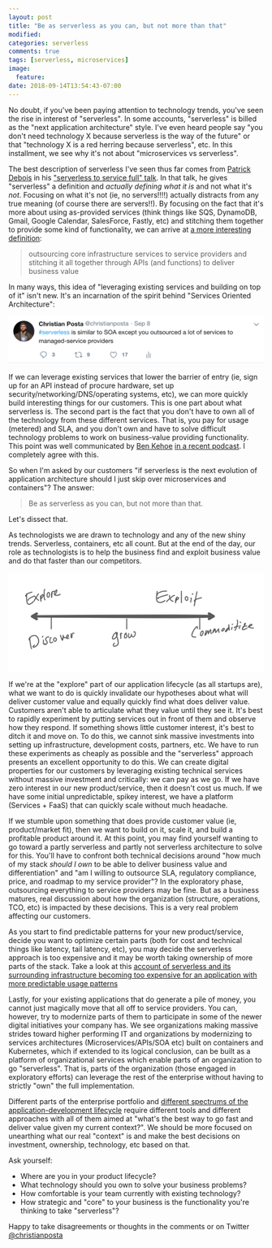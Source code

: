 ```yaml
---
layout: post
title: "Be as serverless as you can, but not more than that"
modified:
categories: serverless
comments: true
tags: [serverless, microservices]
image:
  feature:
date: 2018-09-14T13:54:43-07:00
---
```


No doubt, if you've been paying attention to technology trends, you've seen the rise in interest of "serverless". In some accounts, "serverless" is billed as the "next application architecture" style. I've even heard people say "you don't need technology X because serverless is the way of the future" or that "technology X is a red herring because serverless", etc. In this installment, we see why it's not about "microservices vs serverless". 

The best description of serverless I've seen thus far comes from [Patrick Debois](https://twitter.com/patrickdebois) in his ["serverless to service full" talk](https://www.slideshare.net/jedi4ever/from-serverless-to-service-full-how-the-role-of-devops-is-evolving). In that talk, he gives "serverless" a definition and _actually defining what it is_ and not what it's *not*. Focusing on what it's not (ie, no servers!!!!) actually distracts from any true meaning (of course there are servers!!). By focusing on the fact that it's more about using as-provided services (think things like SQS, DynamoDB, Gmail, Google Calendar, SalesForce, Fastly, etc) and stitching them together to provide some kind of functionality, we can arrive at [a more interesting definition](https://www.slideshare.net/ceposta/intro-to-knative-115084435):

> outsourcing core infrastructure services to service providers and stitching it all together through APIs (and functions) to deliver business value

In many ways, this idea of "leveraging existing services and building on top of it" isn't new. It's an incarnation of the spirit behind "Services Oriented Architecture":

![](/images/first-serverless/soa-twitter.png)

If we can leverage existing services that lower the barrier of entry (ie, sign up for an API instead of procure hardware, set up security/networking/DNS/operating systems, etc), we can more quickly build interesting things for our customers. This is one part about what serverless is. The second part is the fact that you don't have to own all of the technology from these different services. That is, you pay for usage (metered) and SLA, and you don't own and have to solve difficult technology problems to work on business-value providing functionality. This point was well communicated by [Ben Kehoe](https://twitter.com/ben11kehoe) [in a recent podcast](http://devopscafe.libsyn.com/devops-cafe-ep-79-guests-joseph-jacks-and-ben-kehoe). I completely agree with this. 

So when I'm asked by our customers "if serverless is the next evolution of application architecture should I just skip over microservices and containers"?  The answer:

> Be as serverless as you can, but not more than that.

Let's dissect that.

As technologists we are drawn to technology and any of the new shiny trends. Serverless, containers, etc all count. But at the end of the day, our role as technologists is to help the business find and exploit business value and do that faster than our competitors. 

![](/images/first-serverless/explore-spectrum.png)

If we're at the "explore" part of our application lifecycle (as all startups are), what we want to do is quickly invalidate our hypotheses about what will deliver customer value and equally quickly find what does deliver value. Customers aren't able to articulate what they value until they see it. It's best to rapidly experiment by putting services out in front of them and observe how they respond. If something shows little customer interest, it's best to ditch it and move on. To do this, we cannot sink massive investments into setting up infrastructure, development costs, partners, etc. We have to run these experiments as cheaply as possible and the "serverless" approach presents an excellent opportunity to do this. We can create digital properties for our customers by leveraging existing technical services without massive investment and critically: we can pay as we go. If we have zero interest in our new product/service, then it doesn't cost us much. If we have some initial unpredictable, spikey interest, we have a platform (Services + FaaS) that can quickly scale without much headache. 

If we stumble upon something that does provide customer value (ie, product/market fit), then we want to build on it, scale it, and build a profitable product around it. At this point, you may find yourself wanting to go toward a partly serverless and partly not serverless architecture to solve for this. You'll have to confront both technical decisions around "how much of my stack *should I own* to be able to deliver business value and differentiation" and "am I willing to outsource SLA, regulatory compliance, price, and roadmap to my service provider"? In the exploratory phase, outsourcing everything to service providers may be fine. But as a business matures, real discussion about how the organization (structure, operations, TCO, etc) is impacted by these decisions. This is a very real problem affecting our customers.

As you start to find predictable patterns for your new product/service, decide you want to optimize certain parts (both for cost and technical things like latency, tail latency, etc), you may decide the serverless approach is too expensive and it may be worth taking ownership of more parts of the stack. Take a look at this [account of serverless and its surrounding infrastructure becoming too expensive for an application with more predictable usage patterns](https://medium.com/coryodaniel/from-erverless-to-elixir-48752db4d7bc)

Lastly, for your existing applications that do generate a pile of money, you cannot just magically move that all off to service providers. You can, however, try to modernize parts of them to participate in some of the newer digital initiatives your company has. We see organizations making massive strides toward higher performing IT and organizations by modernizing to services architectures (Microservices/APIs/SOA etc) built on containers and Kubernetes, which if extended to its logical conclusion, can be built as a platform of organizational services which enable parts of an organization to go "serverless". That is, parts of the organization (those engaged in exploratory efforts) can leverage the rest of the enterprise without having to strictly "own" the full implementation. 

Different parts of the enterprise portfolio and [different spectrums of the application-development lifecycle](https://read.acloud.guru/the-serverless-spectrum-147b02cb2292) require different tools and different approaches with all of them aimed at "what's the best way to go fast and deliver value given my current context?". We should be more focused on unearthing what our real "context" is and make the best decisions on investment, ownership, technology, etc based on that.


Ask yourself:


* Where are you in your product lifecycle?
* What technology should you own to solve your business problems?
* How comfortable is your team currently with existing technology?
* How strategic and "core" to your business is the functionality you're thinking to take "serverless"?

Happy to take disagreements or thoughts in the comments or on Twitter [@christianposta](https://twitter.com/christianposta)
